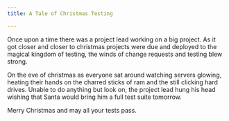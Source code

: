 ```yaml
---
title: A Tale of Christmas Testing

---
```

Once upon a time there was a project lead working on a big project. As it got closer and closer to christmas projects were due and deployed to the magical kingdom of testing, the winds of change requests and testing blew strong.

On the eve of christmas as everyone sat around watching servers glowing, heating their hands on the charred sticks of ram and the still clicking hard drives. Unable to do anything but look on, the project lead hung his head wishing that Santa would bring him a full test suite tomorrow.

Merry Christmas and may all your tests pass.
